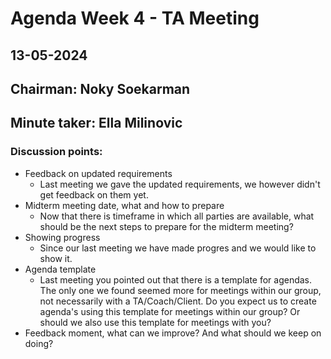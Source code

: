 # Agenda Week 4 - TA Meeting

## 13-05-2024

## Chairman: Noky Soekarman
## Minute taker: Ella Milinovic


### Discussion points:
- Feedback on updated requirements
  - Last meeting we gave the updated requirements, we however didn't get feedback on them yet.
- Midterm meeting date, what and how to prepare
  - Now that there is timeframe in which all parties are available, what should be the next steps to prepare for the midterm meeting? 
- Showing progress
  - Since our last meeting we have made progres and we would like to show it. 
- Agenda template
  - Last meeting you pointed out that there is a template for agendas. The only one we found seemed more for meetings within our group, not necessarily with a TA/Coach/Client. Do you expect us to create agenda's using this template for meetings within our group? Or should we also use this template for meetings with you?
- Feedback moment, what can we improve? And what should we keep on doing?
